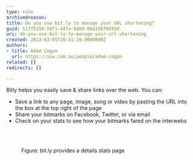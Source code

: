 ```yaml
---
type: rule
archivedreason: 
title: Do you use bit.ly to manage your URL shortening?
guid: 517f5159-50f1-447a-8860-86a100f6593d
uri: do-you-use-bit-ly-to-manage-your-url-shortening
created: 2013-03-05T20:41:10.0000000Z
authors:
- title: Adam Cogan
  url: https://ssw.com.au/people/adam-cogan
related: []
redirects: []

---
```



<p>Bitly helps you easily save &amp; share links over the web. You can&#58;</p><ul><li>Save a link to any page, image, song or video by pasting the URL into the box at the top right of the page</li><li>Share your bitmarks on Facebook, Twitter, or via email</li><li>Check on your stats to see how your bitmarks fared on the interwebs</li></ul>
<br><excerpt class='endintro'></excerpt><br>
<dl class="image"><dt><img src="/WebSites/Rules-to-better-bit-ly/PublishingImages/bitly-stats.jpg" alt="" /></dt><dd>Figure&#58; bit.ly provides a details stats page</dd></dl>


